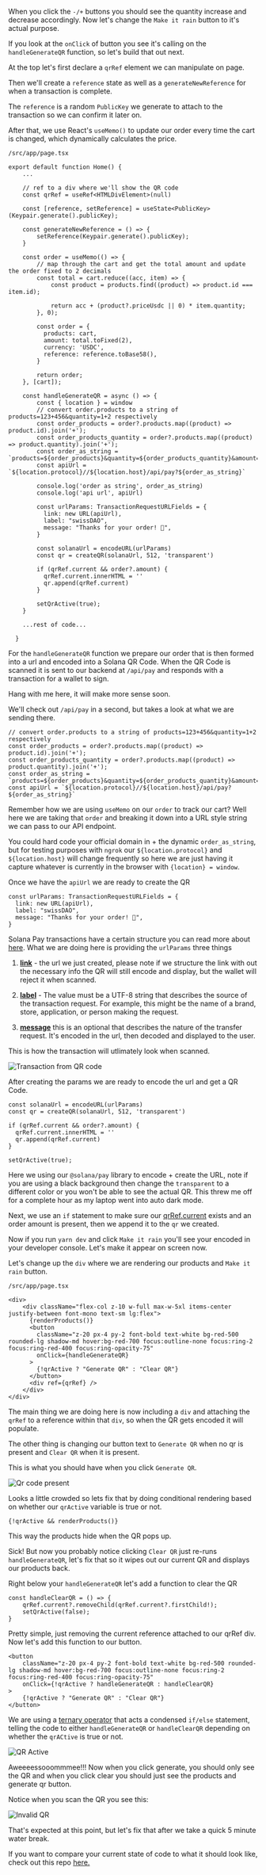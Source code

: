 When you click the `-/+` buttons you should see the quantity increase and decrease accordingly. Now let's change the `Make it rain` button to it's actual purpose.

If you look at the `onClick` of button you see it's calling on the `handleGenerateQR` function, so let's build that out next.

At the top let's first declare a `qrRef` element we can manipulate on page. 

Then we'll create a `reference` state as well as a `generateNewReference` for when a transaction is complete. 

The `reference` is a random `PublicKey` we generate to attach to the transaction so we can confirm it later on.

After that, we use React's `useMemo()` to update our order every time the cart is changed, which dynamically calculates the price.

```
/src/app/page.tsx

export default function Home() {
    ...
    
    // ref to a div where we'll show the QR code
    const qrRef = useRef<HTMLDivElement>(null)

    const [reference, setReference] = useState<PublicKey>(Keypair.generate().publicKey);
    
    const generateNewReference = () => {
        setReference(Keypair.generate().publicKey);
    }

    const order = useMemo(() => {
        // map through the cart and get the total amount and update the order fixed to 2 decimals
        const total = cart.reduce((acc, item) => {
            const product = products.find((product) => product.id === item.id);

            return acc + (product?.priceUsdc || 0) * item.quantity;
        }, 0);

        const order = {
          products: cart,
          amount: total.toFixed(2),
          currency: 'USDC',
          reference: reference.toBase58(),
        }
        
        return order;
    }, [cart]);
    
    const handleGenerateQR = async () => {
        const { location } = window
        // convert order.products to a string of products=123+456&quantity=1+2 respectively
        const order_products = order?.products.map((product) => product.id).join('+');
        const order_products_quantity = order?.products.map((product) => product.quantity).join('+');
        const order_as_string = `products=${order_products}&quantity=${order_products_quantity}&amount=${order?.amount}&currency=${order?.currency}&reference=${order?.reference}`
        const apiUrl = `${location.protocol}//${location.host}/api/pay?${order_as_string}`

        console.log('order as string', order_as_string)
        console.log('api url', apiUrl)

        const urlParams: TransactionRequestURLFields = {
          link: new URL(apiUrl),
          label: "swissDAO",
          message: "Thanks for your order! 🤑",
        }
        
        const solanaUrl = encodeURL(urlParams)
        const qr = createQR(solanaUrl, 512, 'transparent')
        
        if (qrRef.current && order?.amount) {
          qrRef.current.innerHTML = ''
          qr.append(qrRef.current)
        }
        
        setQrActive(true);   
    }
    
    ...rest of code...
    
  }
```

For the `handleGenerateQR` function we prepare our order that is then formed into a url and encoded into a Solana QR Code. When the QR Code is scanned it is sent to our backend at `/api/pay` and responds with a transaction for a wallet to sign.

Hang with me here, it will make more sense soon.

We'll check out `/api/pay` in a second, but takes a look at what we are sending there.

```
// convert order.products to a string of products=123+456&quantity=1+2 respectively
const order_products = order?.products.map((product) => product.id).join('+');
const order_products_quantity = order?.products.map((product) => product.quantity).join('+');
const order_as_string = `products=${order_products}&quantity=${order_products_quantity}&amount=${order?.amount}&currency=${order?.currency}&reference=${order?.reference}`
const apiUrl = `${location.protocol}//${location.host}/api/pay?${order_as_string}`
```

Remember how we are using `useMemo` on our `order` to track our cart? Well here we are taking that `order` and breaking it down into a URL style string we can pass to our API endpoint.

You could hard code your official domain in + the dynamic `order_as_string`, but for testing purposes with `ngrok` our `${location.protocol}` and `${location.host}` will change frequently so here we are just having it capture whatever is currently in the browser with `{location} = window`.

Once we have the `apiUrl` we are ready to create the QR

```
const urlParams: TransactionRequestURLFields = {
  link: new URL(apiUrl),
  label: "swissDAO",
  message: "Thanks for your order! 🤑",
}

```

Solana Pay transactions have a certain structure you can read more about [here](https://docs.solanapay.com/spec#link). What we are doing here is providing the `urlParams` three things
1. [**link**](https://docs.solanapay.com/spec#link) - the url we just created, please note if we structure the link with out the necessary info the QR will still encode and display, but the wallet will reject it when scanned.

2. [**label**](https://docs.solanapay.com/spec#message) - The <label> value must be a UTF-8 string that describes the source of the transaction request. For example, this might be the name of a brand, store, application, or person making the request.


3. [**message**](https://docs.solanapay.com/spec#message) this is an optional that describes the nature of the transfer request. It's encoded in the url, then decoded and displayed to the user.

This is how the transaction will utlimately look when scanned.

![Transaction from QR code](https://hackmd.io/_uploads/r1nKbQyA2.jpg)

After creating the params we are ready to encode the url and get a QR Code.

```
const solanaUrl = encodeURL(urlParams)
const qr = createQR(solanaUrl, 512, 'transparent')

if (qrRef.current && order?.amount) {
  qrRef.current.innerHTML = ''
  qr.append(qrRef.current)
}

setQrActive(true);   
```

Here we using our `@solana/pay` library to encode + create the URL, note if you are using a black background then change the `transparent` to a different color or you won't be able to see the actual QR. This threw me off for a complete hour as my laptop went into auto dark mode.

Next, we use an `if` statement to make sure our [qrRef.current](https://legacy.reactjs.org/docs/refs-and-the-dom.html) exists and an order amount is present, then we append it to the `qr` we created.

Now if you run `yarn dev` and click `Make it rain` you'll see your encoded in your developer console. Let's make it appear on screen now.

Let's change up the `div` where we are rendering our products and `Make it rain` button.

```
/src/app/page.tsx

<div>
    <div className="flex-col z-10 w-full max-w-5xl items-center justify-between font-mono text-sm lg:flex">
      {renderProducts()}
      <button
        className="z-20 px-4 py-2 font-bold text-white bg-red-500 rounded-lg shadow-md hover:bg-red-700 focus:outline-none focus:ring-2 focus:ring-red-400 focus:ring-opacity-75"
        onClick={handleGenerateQR}
      >
        {!qrActive ? "Generate QR" : "Clear QR"}
      </button>
      <div ref={qrRef} />
    </div>
</div>

```

The main thing we are doing here is now including a `div` and attaching the `qrRef` to a reference within that `div`, so when the QR gets encoded it will populate.

The other thing is changing our button text to `Generate QR` when no qr is present and `Clear QR` when it is present.

This is what you should have when you click `Generate QR`.

![Qr code present](https://hackmd.io/_uploads/H1Rw_QyRn.png)

Looks a little crowded so lets fix that by doing conditional rendering based on whether our `qrActive` variable is true or not.

```
{!qrActive && renderProducts()}
```

This way the products hide when the QR pops up.

Sick! But now you probably notice clicking `Clear QR` just re-runs `handleGenerateQR`, let's fix that so it wipes out our current QR and displays our products back.

Right below your `handleGenerateQR` let's add a function to clear the QR

```
const handleClearQR = () => {
    qrRef.current?.removeChild(qrRef.current?.firstChild!);
    setQrActive(false);
}
```

Pretty simple, just removing the current reference attached to our qrRef div. Now let's add this function to our button.

```
<button
    className="z-20 px-4 py-2 font-bold text-white bg-red-500 rounded-lg shadow-md hover:bg-red-700 focus:outline-none focus:ring-2 focus:ring-red-400 focus:ring-opacity-75"
    onClick={!qrActive ? handleGenerateQR : handleClearQR}
>
    {!qrActive ? "Generate QR" : "Clear QR"}
</button>
```

We are using a [ternary operator](https://developer.mozilla.org/en-US/docs/Web/JavaScript/Reference/Operators/Conditional_operator) that acts a condensed `if/else` statement, telling the code to either `handleGenerateQR` or `handleClearQR` depending on whether the `qrACtive` is true or not.

![QR Active](https://hackmd.io/_uploads/ryHN07kCn.png)

Aweeeessooommmee!!! Now when you click generate, you should only see the QR and when you click clear you should just see the products and generate qr button.

Notice when you scan the QR you see this:

![Invalid QR](https://hackmd.io/_uploads/rJJCCQJ03.jpg)

That's expected at this point, but let's fix that after we take a quick 5 minute water break.

If you want to compare your current state of code to what it should look like, check out this repo [here.](https://github.com/swissDAO/solana-pay-cnfts/tree/products/qr)